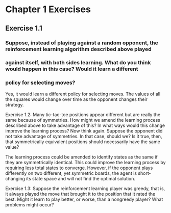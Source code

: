# Chapter 1 Exercises

## Exercise 1.1
### Suppose, instead of playing against a random opponent, the reinforcement learning algorithm described above played
### against itself, with both sides learning. What do you think would happen in this case? Would it learn a different
### policy for selecting moves?

Yes, it would learn a different policy for selecting moves. The values of all the squares would change over time as
the opponent changes their strategy.

Exercise 1.2: Many tic-tac-toe positions appear different but are really the same because of symmetries. How might we
amend the learning process described above to take advantage of this? In what ways would this change improve the
learning process? Now think again. Suppose the opponent did not take advantage of symmetries. In that case, should we?
Is it true, then, that symmetrically equivalent positions should necessarily have the same value?

The learning process could be amended to identify states as the same if they are symmetrically identical. This could
improve the learning process by requiring less total states to converge. However, if the opponent plays differently on
two different, yet symmetric boards, the agent is short-changing its state space and will not find the optimal
solution.

Exercise 1.3: Suppose the reinforcement learning player was greedy, that is, it always played the move that brought it
to the position that it rated the best. Might it learn to play better, or worse, than a nongreedy player? What problems
might occur?